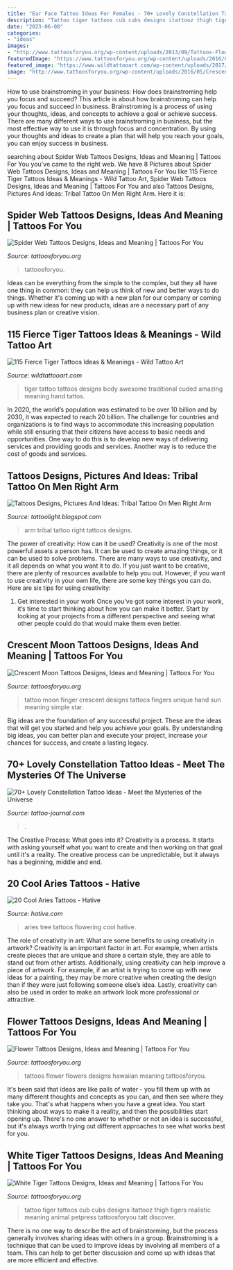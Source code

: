 ```yaml
---
title: "Ear Face Tattoo Ideas For Females - 70+ Lovely Constellation Tattoo Ideas"
description: "Tattoo tiger tattoos cub cubs designs itattooz thigh tigers realistic meaning animal petpress tattoosforyou tatt discover"
date: "2023-06-08"
categories:
- "ideas"
images:
- "http://www.tattoosforyou.org/wp-content/uploads/2013/09/Tattoos-Flowers.jpg"
featuredImage: "https://www.tattoosforyou.org/wp-content/uploads/2016/03/White-Tiger-Tattoos-for-Girls.jpg"
featured_image: "https://www.wildtattooart.com/wp-content/uploads/2017/03/tiger-tattoos-02031730.jpg"
image: "http://www.tattoosforyou.org/wp-content/uploads/2016/05/Crescent-Moon-Tattoo-Finger.jpg"
---
```



How to use brainstroming in your business: How does brainstroming help you focus and succeed?
This article is about how brainstroming can help you focus and succeed in business. Brainstroming is a process of using your thoughts, ideas, and concepts to achieve a goal or achieve success. There are many different ways to use brainstroming in business, but the most effective way to use it is through focus and concentration. By using your thoughts and ideas to create a plan that will help you reach your goals, you can enjoy success in business.

	

		
searching about Spider Web Tattoos Designs, Ideas and Meaning | Tattoos For You you've came to the right web. We have 8 Pictures about Spider Web Tattoos Designs, Ideas and Meaning | Tattoos For You like 115 Fierce Tiger Tattoos Ideas &amp; Meanings - Wild Tattoo Art, Spider Web Tattoos Designs, Ideas and Meaning | Tattoos For You and also Tattoos Designs, Pictures And Ideas: Tribal Tattoo On Men Right Arm. Here it is:
		
    
## Spider Web Tattoos Designs, Ideas And Meaning | Tattoos For You

<img loading=lazy src="https://www.tattoosforyou.org/wp-content/uploads/2013/10/Spider-Web-Tattoos-Meaning.jpg" onerror="this.onerror=null;this.src='https://tse3.mm.bing.net/th?id=OIP.quzz8r7KH-XPAh1ABj5jQwHaL9&amp;pid=15.1';" alt="Spider Web Tattoos Designs, Ideas and Meaning | Tattoos For You">

_Source: tattoosforyou.org_

>tattoosforyou. 

	

Ideas can be everything from the simple to the complex, but they all have one thing in common: they can help us think of new and better ways to do things. Whether it's coming up with a new plan for our company or coming up with new ideas for new products, ideas are a necessary part of any business plan or creative vision.

    
## 115 Fierce Tiger Tattoos Ideas &amp; Meanings - Wild Tattoo Art

<img loading=lazy src="https://www.wildtattooart.com/wp-content/uploads/2017/03/tiger-tattoos-02031730.jpg" onerror="this.onerror=null;this.src='https://tse3.mm.bing.net/th?id=OIP.lx_6XS6Czu-gOZnXembsigHaIP&amp;pid=15.1';" alt="115 Fierce Tiger Tattoos Ideas &amp; Meanings - Wild Tattoo Art">

_Source: wildtattooart.com_

>tiger tattoo tattoos designs body awesome traditional cuded amazing meaning hand tattos. 

	

In 2020, the world’s population was estimated to be over 10 billion and by 2030, it was expected to reach 20 billion. The challenge for countries and organizations is to find ways to accommodate this increasing population while still ensuring that their citizens have access to basic needs and opportunities. One way to do this is to develop new ways of delivering services and providing goods and services. Another way is to reduce the cost of goods and services.

    
## Tattoos Designs, Pictures And Ideas: Tribal Tattoo On Men Right Arm

<img loading=lazy src="http://2.bp.blogspot.com/-tCBU6lp2kuc/UfnVxydFUhI/AAAAAAAAAEY/dQKXmO23-Y8/s1600/Tribal+Tattoo+On+Men+Right+Arm.jpg" onerror="this.onerror=null;this.src='https://tse4.mm.bing.net/th?id=OIP.zHRghPvJQldTbdE0a2DVVAHaOI&amp;pid=15.1';" alt="Tattoos Designs, Pictures And Ideas: Tribal Tattoo On Men Right Arm">

_Source: tattoolight.blogspot.com_

>arm tribal tattoo right tattoos designs. 

	

The power of creativity: How can it be used?
Creativity is one of the most powerful assets a person has. It can be used to create amazing things, or it can be used to solve problems. There are many ways to use creativity, and it all depends on what you want it to do. If you just want to be creative, there are plenty of resources available to help you out. However, if you want to use creativity in your own life, there are some key things you can do. Here are six tips for using creativity: 
1. Get interested in your work
Once you’ve got some interest in your work, it’s time to start thinking about how you can make it better. Start by looking at your projects from a different perspective and seeing what other people could do that would make them even better.

    
## Crescent Moon Tattoos Designs, Ideas And Meaning | Tattoos For You

<img loading=lazy src="http://www.tattoosforyou.org/wp-content/uploads/2016/05/Crescent-Moon-Tattoo-Finger.jpg" onerror="this.onerror=null;this.src='https://tse3.mm.bing.net/th?id=OIP.ZBsC-TeaeqxwkN0v-pawFgHaKV&amp;pid=15.1';" alt="Crescent Moon Tattoos Designs, Ideas and Meaning | Tattoos For You">

_Source: tattoosforyou.org_

>tattoo moon finger crescent designs tattoos fingers unique hand sun meaning simple star. 

	

Big ideas are the foundation of any successful project. These are the ideas that will get you started and help you achieve your goals. By understanding big ideas, you can better plan and execute your project, increase your chances for success, and create a lasting legacy.

    
## 70+ Lovely Constellation Tattoo Ideas - Meet The Mysteries Of The Universe

<img loading=lazy src="https://tattoo-journal.com/wp-content/uploads/2016/09/constellation-tattoo43.jpg" onerror="this.onerror=null;this.src='https://tse3.mm.bing.net/th?id=OIP.IX5vLn--FaUnI-65gLdOKAHaHa&amp;pid=15.1';" alt="70+ Lovely Constellation Tattoo Ideas - Meet the Mysteries of the Universe">

_Source: tattoo-journal.com_

>. 

	

The Creative Process: What goes into it?
Creativity is a process. It starts with asking yourself what you want to create and then working on that goal until it's a reality. The creative process can be unpredictable, but it always has a beginning, middle and end.

    
## 20 Cool Aries Tattoos - Hative

<img loading=lazy src="https://hative.com/wp-content/uploads/2014/04/aries-tattoos/16-flowering-tree-aries.jpg" onerror="this.onerror=null;this.src='https://tse1.mm.bing.net/th?id=OIP.U85DJo7b3FfwVh2yfN6prwHaFj&amp;pid=15.1';" alt="20 Cool Aries Tattoos - Hative">

_Source: hative.com_

>aries tree tattoos flowering cool hative. 

	

The role of creativity in art: What are some benefits to using creativity in artwork?
Creativity is an important factor in art. For example, when artists create pieces that are unique and share a certain style, they are able to stand out from other artists. Additionally, using creativity can help improve a piece of artwork. For example, if an artist is trying to come up with new ideas for a painting, they may be more creative when creating the design than if they were just following someone else’s idea. Lastly, creativity can also be used in order to make an artwork look more professional or attractive.

    
## Flower Tattoos Designs, Ideas And Meaning | Tattoos For You

<img loading=lazy src="http://www.tattoosforyou.org/wp-content/uploads/2013/09/Tattoos-Flowers.jpg" onerror="this.onerror=null;this.src='https://tse4.mm.bing.net/th?id=OIP.5fHd5j2IuYN3ydJiCV1XUwHaJ4&amp;pid=15.1';" alt="Flower Tattoos Designs, Ideas and Meaning | Tattoos For You">

_Source: tattoosforyou.org_

>tattoos flower flowers designs hawaiian meaning tattoosforyou. 

	

It's been said that ideas are like pails of water - you fill them up with as many different thoughts and concepts as you can, and then see where they take you. That's what happens when you have a great idea. You start thinking about ways to make it a reality, and then the possibilities start opening up. There's no one answer to whether or not an idea is successful, but it's always worth trying out different approaches to see what works best for you.

    
## White Tiger Tattoos Designs, Ideas And Meaning | Tattoos For You

<img loading=lazy src="https://www.tattoosforyou.org/wp-content/uploads/2016/03/White-Tiger-Tattoos-for-Girls.jpg" onerror="this.onerror=null;this.src='https://tse1.mm.bing.net/th?id=OIP.ZDZUFDW6akgsjM4Ovb2AzgHaLE&amp;pid=15.1';" alt="White Tiger Tattoos Designs, Ideas and Meaning | Tattoos For You">

_Source: tattoosforyou.org_

>tattoo tiger tattoos cub cubs designs itattooz thigh tigers realistic meaning animal petpress tattoosforyou tatt discover. 

	

There is no one way to describe the act of brainstorming, but the process generally involves sharing ideas with others in a group. Brainstroming is a technique that can be used to improve ideas by involving all members of a team. This can help to get better discussion and come up with ideas that are more efficient and effective.

